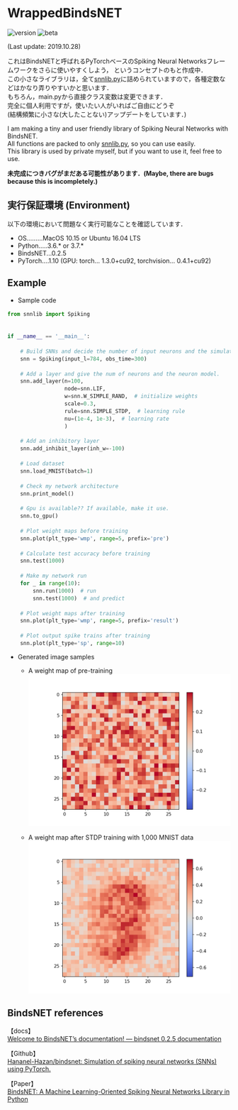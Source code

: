 # WrappedBindsNET
![version](https://img.shields.io/badge/version-0.1.6-lightgray.svg?style=flat)
![beta](https://img.shields.io/badge/beta-green.svg?style=flat)

(Last update: 2019.10.28)  
  
これはBindsNETと呼ばれるPyTorchベースのSpiking Neural Networksフレームワークをさらに使いやすくしよう，
というコンセプトのもと作成中．  
この小さなライブラリは，全て[snnlib.py](snnlib.py)に詰められていますので，各種定数などはかなり弄りやすいかと思います．  
もちろん，main.pyから直接クラス変数は変更できます．  
完全に個人利用ですが，使いたい人がいればご自由にどうぞ   
(結構頻繁に小さな(大したことない)アップデートをしています．)   
  
I am making a tiny and user friendly library of Spiking Neural Networks with BindsNET.  
All functions are packed to only [snnlib.py](snnlib.py), so you can use easily.  
This library is used by private myself, but if you want to use it, feel free to use.  
  
**未完成につきバグがまだある可能性があります．(Maybe, there are bugs because this is incompletely.)**   

## 実行保証環境 (Environment)
以下の環境において問題なく実行可能なことを確認しています．  

* OS.........MacOS 10.15 or Ubuntu 16.04 LTS
* Python.....3.6.* or 3.7.*
* BindsNET...0.2.5
* PyTorch....1.10 
  (GPU: torch... 1.3.0+cu92, torchvision... 0.4.1+cu92)

## Example
* Sample code
```python
from snnlib import Spiking


if __name__ == '__main__':

    # Build SNNs and decide the number of input neurons and the simulation time.
    snn = Spiking(input_l=784, obs_time=300)

    # Add a layer and give the num of neurons and the neuron model.
    snn.add_layer(n=100,
                  node=snn.LIF,
                  w=snn.W_SIMPLE_RAND,  # initialize weights
                  scale=0.3,
                  rule=snn.SIMPLE_STDP,  # learning rule
                  nu=(1e-4, 1e-3),  # learning rate
                  )

    # Add an inhibitory layer
    snn.add_inhibit_layer(inh_w=-100)

    # Load dataset
    snn.load_MNIST(batch=1)

    # Check my network architecture
    snn.print_model()

    # Gpu is available?? If available, make it use.
    snn.to_gpu()

    # Plot weight maps before training
    snn.plot(plt_type='wmp', range=5, prefix='pre')

    # Calculate test accuracy before training
    snn.test(1000)

    # Make my network run
    for _ in range(10):
        snn.run(1000)  # run
        snn.test(1000)  # and predict

    # Plot weight maps after training
    snn.plot(plt_type='wmp', range=5, prefix='result')

    # Plot output spike trains after training
    snn.plot(plt_type='sp', range=10)

```

* Generated image samples
    * A weight map of pre-training 
      ![pre_training](sample_images/img1.png)  
        
    * A weight map after STDP training with 1,000 MNIST data
      ![pre_training](sample_images/img2.png)  


## BindsNET references
【docs】  
 [Welcome to BindsNET’s documentation! &mdash; bindsnet 0.2.5 documentation](https://bindsnet-docs.readthedocs.io)  
 
【Github】  
[Hananel-Hazan/bindsnet: Simulation of spiking neural networks (SNNs) using PyTorch.](https://github.com/Hananel-Hazan/bindsnet)  

【Paper】  
[BindsNET: A Machine Learning-Oriented Spiking Neural Networks Library in Python](https://www.frontiersin.org/articles/10.3389/fninf.2018.00089/full)

